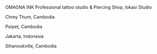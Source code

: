 OMAGNA INK Professional tattoo studio & Piercing Shop, lokasi Studio

Chrey Thum, Cambodia

Poipet, Cambodia

Jakarta, Indonesia

Sihanoukville, Cambodia
